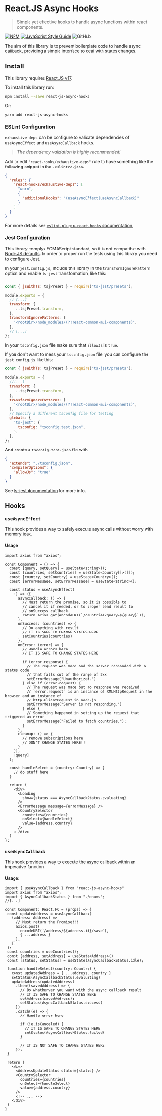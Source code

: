 # React.JS Async Hooks

> Simple yet effective hooks to handle async functions within react components.

[![NPM](https://img.shields.io/npm/v/react-js-async-hooks.svg)](https://www.npmjs.com/package/react-common-mui-components) [![JavaScript Style Guide](https://img.shields.io/badge/code%20style-prettier-blueviolet)](https://prettier.io)
![GitHub](https://img.shields.io/github/license/wladimirguerra/react-js-async-hooks)

The aim of this library is to prevent boilerplate code to handle async callback, providing a simple interface to deal
with states changes.

## Install

This library requires [React.JS v17](https://reactjs.org).

To install this library run:

```bash
npm install --save react-js-async-hooks
```

Or:

```bash
yarn add react-js-async-hooks
```

### ESLint Configuration

`exhaustive-deps` can be configure to validate dependencies of `useAsyncEffect` and `useAsyncCallback` hooks.

> *The dependency validation is highly recommended!*

Add or edit `"react-hooks/exhaustive-deps"` rule to have something like the following snippet in the `.eslintrc.json`.

```json
{
  "rules": {
    "react-hooks/exhaustive-deps": [
      "warn",
      {
        "additionalHooks": "(useAsyncEffect|useAsyncCallback)"
      }
    ]
  }
}
```

For more details
see [`eslint-plugin-react-hooks` documentation.](https://www.npmjs.com/package/eslint-plugin-react-hooks)

### Jest Configuration

This library complys ECMAScript standard, so it is not compatible
with [Node.JS defaults](https://nodejs.org/api/esm.html#esm_enabling). In order to proper run the tests using this
library you need to configure Jest.

In your `jest.config.js`, include this library in the `transformIgnorePattern` option and enable `ts-jest` transformation,
like this:

```js

const { jsWithTs: tsjPreset } = require("ts-jest/presets");

module.exports = {
  // [...]
  transform: {
    ...tsjPreset.transform,
  },
  transformIgnorePatterns: [
    "<rootDir>/node_modules/(?!react-common-mui-components)",
  ],
  // [...]
};
```

In your `tsconfig.json` file make sure that `allowJs` is `true`.

If you don't want to mess your `tsconfig.json` file, you can configure the
`jest.config.js` like this:

```js
const { jsWithTs: tsjPreset } = require("ts-jest/presets");

module.exports = {
  //[...]
  transform: {
    ...tsjPreset.transform,
  },
  transformIgnorePatterns: [
    "<rootDir>/node_modules/(?!react-common-mui-components)",
  ],
  // Specify a different tsconfig file for testing
  globals: {
    "ts-jest": {
      tsconfig: "tsconfig.test.json",
    },
  },
};
```

And create a `tsconfig.test.json` file with:

```json
{
  "extends": "./tsconfig.json",
  "compilerOptions": {
    "allowJs": "true"
  }
}
```

See [ts-jest documentation](https://kulshekhar.github.io/ts-jest/docs/) for more info.

## Hooks

### `useAsyncEffect`

This hook provides a way to safely execute async calls without worry with memory leak.

#### Usage

```tsx
import axios from "axios";

const Component = () => {
  const [query, setQuery] = useState<string>();
  const [countries, setCountries] = useState<Country[]>([]);
  const [country, setCountry] = useState<Country>();
  const [errorMessage, setErrorMessage] = useState<string>();

  const status = useAsyncEffect(
    () => ({
      asyncCallback: () => {
        // Must return the promise, so it is possible to
        // cancel it if needed, or to proper send result to
        // onSuccess callback.
        return axios.get(encodeURI(`/countries?query=${query}`));
      },
      onSuccess: (countries) => {
        // Do anything with result
        // IT IS SAFE TO CHANGE STATES HERE
        setCountries(countries)
      },
      onError: (error) => {
        // Handle errors here
        // IT IS SAFE TO CHANGE STATES HERE

        if (error.response) {
          // The request was made and the server responded with a status code
          // that falls out of the range of 2xx
          setErrorMessage("Unauthorized.")
        } else if (error.request) {
          // The request was made but no response was received
          // `error.request` is an instance of XMLHttpRequest in the browser and an instance of
          // http.ClientRequest in node.js
          setErrorMessage("Server is not responding.")
        } else {
          // Something happened in setting up the request that triggered an Error
          setErrorMessage("Failed to fetch countries.");
        }
      },
      cleanup: () => {
        // remove subscriptions here
        // DON'T CHANGE STATES HERE!!
      }
    }),
    [query]
  );

  const handleSelect = (country: Country) => {
    // do stuff here
  }

  return (
    <div>
      <Loading
        show={status === AsyncCallbackStatus.evaluating}
      />
      <ErrorMessage message={errorMessage} />
      <CountrySelector
        countries={countries}
        onSelect={handleSelect}
        value={address.country}
      />
    < /div>
  )
};
```

### `useAsyncCallback`

This hook provides a way to execute the async callback within an imperative function.

#### Usage:

 ```tsx
import { useAsyncCallback } from "react-js-async-hooks"
import axios from "axios";
import { AsyncCallbackStatus } from "./enums";
//[...]

const Component: React.FC = (props) => {
  const updateAddress = useAsyncCallback(
    (address: Address) =>
      // Must return the Promise!!!
      axios.post(
        encodeURI(`/address/${address.id}/save`),
        { ...address }
      ),
    []
  );
  const countries = useCountries();
  const [address, setAddress] = useState<Address>()
  const [status, setStatus] = useState(AsyncCallbackStatus.idle);

  function handleSelect(country: Country) {
    const updatedAddress = { ...address, country }
    setStatus(AsyncCallbackStatus.evaluating)
    updateAddress(updatedAddress)
      .then((savedAddress) => {
        // Do whatherver you want with the async callback result
        // IT IS SAFE TO CHANGE STATES HERE
        setAddress(savedAddress);
        setStatus(AsyncCallbackStatus.success)
      })
      .catch((e) => {
        // Handle error here
        
        if (!e.isCanceled) {
          // IT IS SAFE TO CHANGE STATES HERE
          setStatus(AsyncCallbackStatus.failed)
        }
        
        // IT IS NOT SAFE TO CHANGE STATES HERE
      });
  }

  return (
    <div>
      <AddressUpdateStatus status={status} />
      <CountrySelector
        countries={countries}
        onSelect={handleSelect}
        value={address.country}
      />
      <!-- ... -->
    </div>
  )
}
 ```
